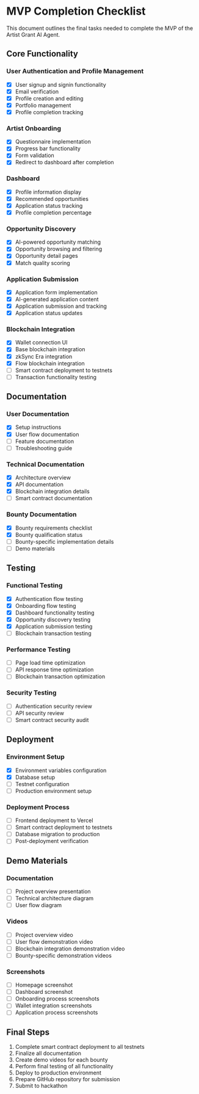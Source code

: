 # MVP Completion Checklist

This document outlines the final tasks needed to complete the MVP of the Artist Grant AI Agent.

## Core Functionality

### User Authentication and Profile Management
- [x] User signup and signin functionality
- [x] Email verification
- [x] Profile creation and editing
- [x] Portfolio management
- [x] Profile completion tracking

### Artist Onboarding
- [x] Questionnaire implementation
- [x] Progress bar functionality
- [x] Form validation
- [x] Redirect to dashboard after completion

### Dashboard
- [x] Profile information display
- [x] Recommended opportunities
- [x] Application status tracking
- [x] Profile completion percentage

### Opportunity Discovery
- [x] AI-powered opportunity matching
- [x] Opportunity browsing and filtering
- [x] Opportunity detail pages
- [x] Match quality scoring

### Application Submission
- [x] Application form implementation
- [x] AI-generated application content
- [x] Application submission and tracking
- [x] Application status updates

### Blockchain Integration
- [x] Wallet connection UI
- [x] Base blockchain integration
- [x] zkSync Era integration
- [x] Flow blockchain integration
- [ ] Smart contract deployment to testnets
- [ ] Transaction functionality testing

## Documentation

### User Documentation
- [x] Setup instructions
- [x] User flow documentation
- [ ] Feature documentation
- [ ] Troubleshooting guide

### Technical Documentation
- [x] Architecture overview
- [x] API documentation
- [x] Blockchain integration details
- [ ] Smart contract documentation

### Bounty Documentation
- [x] Bounty requirements checklist
- [x] Bounty qualification status
- [ ] Bounty-specific implementation details
- [ ] Demo materials

## Testing

### Functional Testing
- [x] Authentication flow testing
- [x] Onboarding flow testing
- [x] Dashboard functionality testing
- [x] Opportunity discovery testing
- [x] Application submission testing
- [ ] Blockchain transaction testing

### Performance Testing
- [ ] Page load time optimization
- [ ] API response time optimization
- [ ] Blockchain transaction optimization

### Security Testing
- [ ] Authentication security review
- [ ] API security review
- [ ] Smart contract security audit

## Deployment

### Environment Setup
- [x] Environment variables configuration
- [x] Database setup
- [ ] Testnet configuration
- [ ] Production environment setup

### Deployment Process
- [ ] Frontend deployment to Vercel
- [ ] Smart contract deployment to testnets
- [ ] Database migration to production
- [ ] Post-deployment verification

## Demo Materials

### Documentation
- [ ] Project overview presentation
- [ ] Technical architecture diagram
- [ ] User flow diagram

### Videos
- [ ] Project overview video
- [ ] User flow demonstration video
- [ ] Blockchain integration demonstration video
- [ ] Bounty-specific demonstration videos

### Screenshots
- [ ] Homepage screenshot
- [ ] Dashboard screenshot
- [ ] Onboarding process screenshots
- [ ] Wallet integration screenshots
- [ ] Application process screenshots

## Final Steps

1. Complete smart contract deployment to all testnets
2. Finalize all documentation
3. Create demo videos for each bounty
4. Perform final testing of all functionality
5. Deploy to production environment
6. Prepare GitHub repository for submission
7. Submit to hackathon 